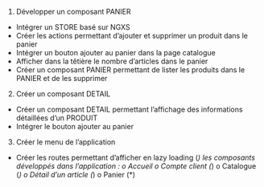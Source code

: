 1. Développer un composant PANIER
- Intégrer un STORE basé sur NGXS
- Créer les actions permettant d’ajouter et supprimer un produit dans le panier
- Intégrer un bouton ajouter au panier dans la page catalogue
- Afficher dans la têtière le nombre d’articles dans le panier
- Créer un composant PANIER permettant de lister les produits dans le PANIER et de les
supprimer
2. Créer un composant DETAIL
- Créer un composant DETAIL permettant l’affichage des informations détaillées d’un PRODUIT
- Intégrer le bouton ajouter au panier
3. Créer le menu de l’application
- Créer les routes permettant d’afficher en lazy loading (*) les composants développés
dans l’application :
o Accueil
o Compte client (*)
o Catalogue (*)
o Détail d’un article (*)
o Panier (*)
